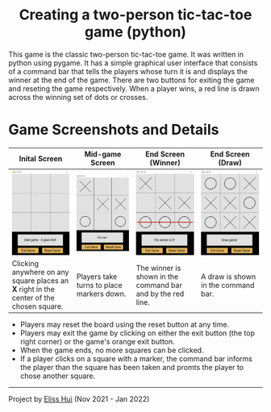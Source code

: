 <h1 align="center">Creating a two-person tic-tac-toe game (python)</h1>

This game is the classic two-person tic-tac-toe game. It was written in python using pygame. It has a simple graphical user interface that consists of a command bar that tells the players whose turn it is and displays the winner at the end of the game. There are two buttons for exiting the game and reseting the game respectively. When a player wins, a red line is drawn across the winning set of dots or crosses.

# Game Screenshots and Details
| Inital Screen | Mid-game Screen | End Screen (Winner) | End Screen (Draw) |
|---------------|-----------------|---------------------|-------------------|
|![](https://github.com/elisshui/Tic-Tac-Toe/blob/main/InitalScreen.JPG) | ![](https://github.com/elisshui/Tic-Tac-Toe/blob/main/MidGameScreen.JPG) | ![](https://github.com/elisshui/Tic-Tac-Toe/blob/main/ScreenWin.JPG) | ![](https://github.com/elisshui/Tic-Tac-Toe/blob/main/ScreenDraw.JPG) |
| Clicking anywhere on any square places an **X** right in the center of the chosen square. | Players take turns to place markers down. | The winner is shown in the command bar and by the red line. | A draw is shown in the command bar. |

* Players may reset the board using the reset button at any time.
* Players may exit the game by clicking on either the exit button (the top right corner) or the game's orange exit button.
* When the game ends, no more squares can be clicked.
* If a player clicks on a square with a marker, the command bar informs the player than the square has been taken and promts the player to chose another square.

---

Project by [Eliss Hui](https://github.com/elisshui "Eliss Hui") (Nov 2021 - Jan 2022)

